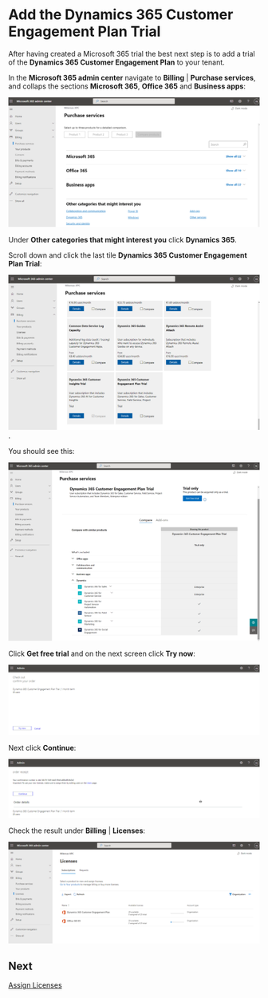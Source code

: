 # Add the Dynamics 365 Customer Engagement Plan Trial

After having created a Microsoft 365 trial the best next step is to add a trial of the **Dynamics 365 Customer Engagement Plan**  to your tenant.

In the **Microsoft 365 admin center** navigate to **Billing** | **Purchase services**, and collaps the sections **Microsoft 365**, **Office 365** and **Business apps**:

![image.png](images/add-customer-engagement-trial-microsoft-365-puchases-services.png)

Under **Other categories that might interest you** click **Dynamics 365**.

Scroll down and click the last tile **Dynamics 365 Customer Engagement Plan Trial**:

![image.png](images/add-customer-engagement-trial-microsoft-365-purchase-services-dynamics-365.png).

You should see this:

![image.png](images/add-customer-engagement-trial-purchase-customer-engagement-plan-trial.png)

Click **Get free trial** and on the next screen click **Try now**:

![image.png](images/add-customer-engagement-trial-customer-engagement-plan-trial-try-now.png)

Next click **Continue**:

![image.png](images/add-customer-engagement-trial-customer-engagement-plan-trial-receipt.png)

Check the result under **Billing** | **Licenses**:

![image.png](images/add-customer-engagement-trial-microsoft-365-licenses.png)

## Next

[Assign Licenses](Assigning-Licenses.md)